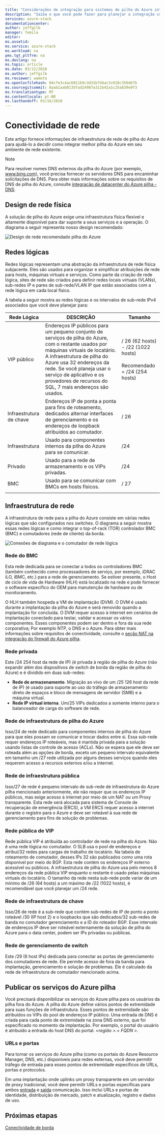 ```yaml
---
title: "Considerações de integração para sistemas de pilha do Azure integradas de rede | Microsoft Docs"
description: "Saiba o que você pode fazer para planejar a integração com vários nós do Azure pilha da rede do datacenter."
services: azure-stack
documentationcenter: 
author: jeffgilb
manager: femila
editor: 
ms.assetid: 
ms.service: azure-stack
ms.workload: na
pms.tgt_pltfrm: na
ms.devlang: na
ms.topic: article
ms.date: 03/12/2018
ms.author: jeffgilb
ms.reviewer: wamota
ms.openlocfilehash: 04cfe3c4ac6011b9c3d31b7d4ac3c018c350d67b
ms.sourcegitcommit: 8aab1aab0135fad24987a311b42a1c25a839e9f3
ms.translationtype: MT
ms.contentlocale: pt-BR
ms.lasthandoff: 03/16/2018
---
```

# <a name="network-connectivity"></a>Conectividade de rede
Este artigo fornece informações de infraestrutura de rede de pilha do Azure para ajudá-lo a decidir como integrar melhor pilha do Azure em seu ambiente de rede existente. 

> [!NOTE]
> Para resolver nomes DNS externos da pilha do Azure (por exemplo, www.bing.com), você precisa fornecer os servidores DNS para encaminhar solicitações de DNS. Para obter mais informações sobre os requisitos de DNS de pilha do Azure, consulte [integração de datacenter do Azure pilha - DNS](azure-stack-integrate-dns.md).

## <a name="physical-network-design"></a>Design de rede física
A solução de pilha do Azure exige uma infraestrutura física flexível e altamente disponível para dar suporte a seus serviços e a operação. O diagrama a seguir representa nosso design recomendado:

![Design de rede recomendado pilha do Azure](media/azure-stack-network/recommended-design.png)


## <a name="logical-networks"></a>Redes lógicas
Redes lógicas representam uma abstração da infraestrutura de rede física subjacente. Eles são usados para organizar e simplificar atribuições de rede para hosts, máquinas virtuais e serviços. Como parte da criação de rede lógica, sites de rede são criados para definir redes locais virtuais (VLANs), sub-redes IP e pares de sub-rede/VLAN IP que estão associados com a rede lógica em cada local físico.

A tabela a seguir mostra as redes lógicas e os intervalos de sub-rede IPv4 associados que você deve planejar para:

| Rede Lógica | DESCRIÇÃO | Tamanho | 
| -------- | ------------- | ------------ | 
| VIP público | Endereços IP públicos para um pequeno conjunto de serviços de pilha do Azure, com o restante usados por máquinas virtuais de locatário. A infraestrutura de pilha do Azure usa 32 endereços da rede. Se você planeja usar o serviço de aplicativo e os provedores de recursos do SQL, 7 mais endereços são usados. | / 26 (62 hosts) - /22 (1022 hosts)<br><br>Recomendado = /24 (254 hosts) | 
| Infraestrutura de chave | Endereços IP de ponta a ponta para fins de roteamento, dedicados alternar interfaces de gerenciamento e os endereços de loopback atribuídos ao comutador. | / 26 | 
| Infraestrutura | Usado para componentes internos da pilha do Azure para se comunicar. | /24 |
| Privado | Usado para a rede de armazenamento e os VIPs privadas. | /24 | 
| BMC | Usado para se comunicar com BMCs em hosts físicos. | / 27 | 
| | | |

## <a name="network-infrastructure"></a>Infraestrutura de rede
A infraestrutura de rede para a pilha do Azure consiste em várias redes lógicas que são configurados nos switches. O diagrama a seguir mostra essas redes lógicas e como integrar o top-of-rack (TOR) controlador BMC (BMC) e comutadores (rede de cliente) da borda.

![Conexões de diagrama e o comutador de rede lógica](media/azure-stack-network/NetworkDiagram.png)

### <a name="bmc-network"></a>Rede do BMC
Esta rede dedicada para se conectar a todos os controladores BMC (também conhecido como processadores de serviço, por exemplo, iDRAC iLO, iBMC, etc.) para a rede de gerenciamento. Se estiver presente, o Host de ciclo de vida de Hardware (HLH) está localizado na rede e pode fornecer o software específico do OEM para manutenção de hardware ou de monitoramento. 

O HLH também hospeda a VM de implantação (DVM). O DVM é usado durante a implantação da pilha do Azure e será removido quando a implantação for concluída. O DVM requer acesso à internet em cenários de implantação conectado para testar, validar e acessar os vários componentes. Esses componentes podem ser dentro e fora da sua rede corporativa; Por exemplo NTP, o DNS e o Azure. Para obter mais informações sobre requisitos de conectividade, consulte o [seção NAT na integração do firewall do Azure pilha](azure-stack-firewall.md#network-address-translation). 

### <a name="private-network"></a>Rede privada
Este /24 254 host da rede de IP) (é privada à região de pilha do Azure (não expandir além dos dispositivos de switch de borda da região de pilha do Azure) e é dividido em duas sub-redes:

- **Rede de armazenamento**. Migração ao vivo de um /25 126 host da rede de IP) (é usado para suporte ao uso do tráfego de armazenamento direto de espaços e bloco de mensagens de servidor (SMB) e a máquina virtual. 
- **Rede IP virtual interna**. Um/25 VIPs dedicados a somente interno para o balanceador de carga do software de rede.

### <a name="azure-stack-infrastructure-network"></a>Rede de infraestrutura de pilha do Azure
Isso/24 de rede dedicado para componentes internos de pilha do Azure para que eles possam se comunicar e trocar dados entre si. Essa sub-rede requer endereços IP roteáveis, mas é mantida privada para a solução usando listas de controle de acesso (ACLs). Não se espera que ele deve ser roteada além as opções de borda, exceto um pequeno intervalo equivalente em tamanho um /27 rede utilizada por alguns desses serviços quando eles requerem acesso a recursos externos e/ou a internet. 

### <a name="public-infrastructure-network"></a>Rede de infraestrutura pública
Isso/27 de rede é pequeno intervalo de sub-rede de infraestrutura do Azure pilha mencionado anteriormente, ele não requer que os endereços IP públicos, mas exige acesso à internet por meio de um NAT ou um Proxy transparente. Esta rede será alocada para sistema de Console de recuperação de emergência (ERCS), a VM ERCS requer acesso à internet durante o registro para o Azure e deve ser roteável à sua rede de gerenciamento para fins de solução de problemas.

### <a name="public-vip-network"></a>Rede pública de VIP
Rede pública VIP é atribuída ao controlador de rede na pilha do Azure. Não é uma rede lógica no comutador. O SLB usa o pool de endereços e atribui/32 redes para cargas de trabalho de locatário. Na tabela de roteamento de comutador, desses IPs 32 são publicados como uma rota disponível por meio do BGP. Esta rede contém os endereços IP externo acessível ou públicos. A infraestrutura de pilha do Azure usa pelo menos 8 endereços da rede pública VIP enquanto o restante é usado pelas máquinas virtuais do locatário. O tamanho da rede nesta sub-rede pode variar de um mínimo de /26 (64 hosts) a um máximo de /22 (1022 hosts), é recomendável que você planejar um /24 rede.

### <a name="switch-infrastructure-network"></a>Rede de infraestrutura de chave
Isso/26 de rede é a sub-rede que contém sub-redes de IP de ponto a ponto roteável /30 (IP host 2) e o loopbacks que são dedicados/32 sub-redes de banda no comutador gerenciamento e a ID do roteador BGP. Esse intervalo de endereços IP deve ser roteável externamente da solução de pilha do Azure para o data center, podem ser IPs privadas ou públicas.

### <a name="switch-management-network"></a>Rede de gerenciamento de switch
Este /29 (6 host IPs) dedicada para conectar as portas de gerenciamento dos comutadores de rede. Ele permite acesso de fora da banda para implantação, gerenciamento e solução de problemas. Ele é calculado da rede de infraestrutura de comutador mencionado acima.

## <a name="publish-azure-stack-services"></a>Publicar os serviços do Azure pilha
Você precisará disponibilizar os serviços do Azure pilha para os usuários da pilha fora do Azure. A pilha do Azure define vários pontos de extremidade para suas funções de infraestrutura. Esses pontos de extremidade são atribuídos os VIPs do pool de endereços IP público. Uma entrada de DNS é criada para cada ponto de extremidade na zona DNS externo, que foi especificado no momento da implantação. Por exemplo, o portal do usuário é atribuído a entrada do host DNS do portal.  *&lt;região >.&lt; FQDN >*.

### <a name="ports-and-urls"></a>URLs e portas
Para tornar os serviços do Azure pilha (como os portais do Azure Resource Manager, DNS, etc.) disponíveis para redes externas, você deve permitir tráfego de entrada para esses pontos de extremidade específicos de URLs, portas e protocolos.
 
Em uma implantação onde uplinks um proxy transparente em um servidor de proxy tradicional, você deve permitir URLs e portas específicas para ambos [entrada](https://docs.microsoft.com/azure/azure-stack/azure-stack-integrate-endpoints#ports-and-protocols-inbound) e [saída](https://docs.microsoft.com/azure/azure-stack/azure-stack-integrate-endpoints#ports-and-urls-outbound) comunicação. Isso inclui URLs e portas de identidade, distribuição de mercado, patch e atualização, registro e dados de uso.

## <a name="next-steps"></a>Próximas etapas
[Conectividade de borda](azure-stack-border-connectivity.md)